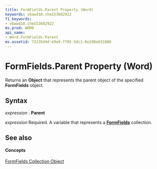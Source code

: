 ```yaml
---
title: FormFields.Parent Property (Word)
keywords: vbawd10.chm153682922
f1_keywords:
- vbawd10.chm153682922
ms.prod: WORD
api_name:
- Word.FormFields.Parent
ms.assetid: 72235d4d-e9e9-f705-5dc1-8e198e631808
---
```



# FormFields.Parent Property (Word)

Returns an  **Object** that represents the parent object of the specified **FormFields** object.


## Syntax

 _expression_ . **Parent**

 _expression_ Required. A variable that represents a **[FormFields](formfields-object-word.md)** collection.


## See also


#### Concepts


[FormFields Collection Object](formfields-object-word.md)


